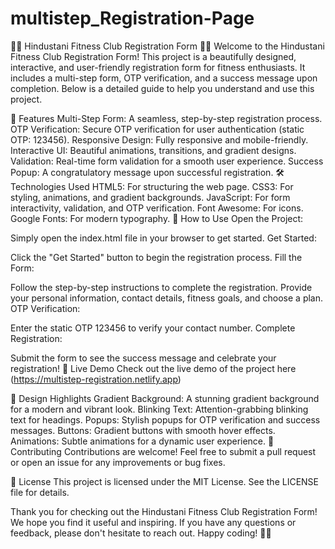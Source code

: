 ﻿# multistep_Registration-Page
🏋️‍♂️ Hindustani Fitness Club Registration Form 🏋️‍♀️
Welcome to the Hindustani Fitness Club Registration Form! This project is a beautifully designed, interactive, and user-friendly registration form for fitness enthusiasts. It includes a multi-step form, OTP verification, and a success message upon completion. Below is a detailed guide to help you understand and use this project.

🌟 Features
Multi-Step Form: A seamless, step-by-step registration process.
OTP Verification: Secure OTP verification for user authentication (static OTP: 123456).
Responsive Design: Fully responsive and mobile-friendly.
Interactive UI: Beautiful animations, transitions, and gradient designs.
Validation: Real-time form validation for a smooth user experience.
Success Popup: A congratulatory message upon successful registration.
🛠️ Technologies Used
HTML5: For structuring the web page.
CSS3: For styling, animations, and gradient backgrounds.
JavaScript: For form interactivity, validation, and OTP verification.
Font Awesome: For icons.
Google Fonts: For modern typography.
🚀 How to Use
Open the Project:

Simply open the index.html file in your browser to get started.
Get Started:

Click the "Get Started" button to begin the registration process.
Fill the Form:

Follow the step-by-step instructions to complete the registration.
Provide your personal information, contact details, fitness goals, and choose a plan.
OTP Verification:

Enter the static OTP 123456 to verify your contact number.
Complete Registration:

Submit the form to see the success message and celebrate your registration!
🎥 Live Demo
Check out the live demo of the project here (https://multistep-registration.netlify.app)

🎨 Design Highlights
Gradient Background: A stunning gradient background for a modern and vibrant look.
Blinking Text: Attention-grabbing blinking text for headings.
Popups: Stylish popups for OTP verification and success messages.
Buttons: Gradient buttons with smooth hover effects.
Animations: Subtle animations for a dynamic user experience.
🤝 Contributing
Contributions are welcome! Feel free to submit a pull request or open an issue for any improvements or bug fixes.

📜 License
This project is licensed under the MIT License. See the LICENSE file for details.

Thank you for checking out the Hindustani Fitness Club Registration Form! We hope you find it useful and inspiring. If you have any questions or feedback, please don't hesitate to reach out. Happy coding! 🚀✨
